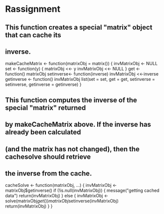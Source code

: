 # Rassignment
## This function creates a special "matrix" object that can cache its 
## inverse.

makeCacheMatrix <- function(matrixObj = matrix()) {
  invMatrixObj <- NULL
  set <- function(y) {
    matrixObj <<- y
    invMatrixObj <<- NULL
  }
  get <- function() matrixObj
  setinverse<- function(inverse) invMatrixObj <<-inverse
  getinverse <- function() invMatrixObj
  list(set = set, get = get,
       setinverse = setinverse,
       getinverse = getinverse)
}

## This function computes the inverse of the special "matrix" returned 
## by makeCacheMatrix above. If the inverse has already been calculated 
## (and the matrix has not changed), then the cachesolve should retrieve 
## the inverse from the cache.

cacheSolve <- function(matrixObj, ...) {
  invMatrixObj <- matrixObj$getinverse()
  if (!is.null(invMatrixObj)) {
    message("getting cached data")
    return(invMatrixObj)
  } else {
    invMatrixObj <- solve(matrixObj$get())
    matrixObj$setinverse(invMatrixObj)
    return(invMatrixObj)
  }
}
